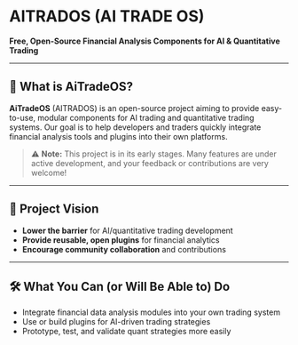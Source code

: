 # AITRADOS (AI TRADE OS)

**Free, Open-Source Financial Analysis Components for AI & Quantitative Trading**

---

## 🚀 What is AiTradeOS?

**AiTradeOS** (AITRADOS) is an open-source project aiming to provide easy-to-use, modular components for AI trading and quantitative trading systems. Our goal is to help developers and traders quickly integrate financial analysis tools and plugins into their own platforms.

> ⚠️ **Note:** This project is in its early stages. Many features are under active development, and your feedback or contributions are very welcome!

---

## 🎯 Project Vision

- **Lower the barrier** for AI/quantitative trading development
- **Provide reusable, open plugins** for financial analytics
- **Encourage community collaboration** and contributions

---

## 🛠️ What You Can (or Will Be Able to) Do

- Integrate financial data analysis modules into your own trading system
- Use or build plugins for AI-driven trading strategies
- Prototype, test, and validate quant strategies more easily
